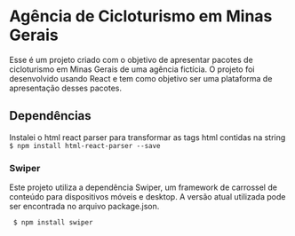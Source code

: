 # Agência de Cicloturismo em Minas Gerais

Esse é um projeto criado com o objetivo de apresentar pacotes de cicloturismo em Minas Gerais de uma agência fictícia. O projeto foi desenvolvido usando React e tem como objetivo ser uma plataforma de apresentação desses pacotes.


## Dependências 
Instalei o html react parser para transformar as tags html contidas na  string
<code> $ npm install html-react-parser --save </code>

### Swiper

Este projeto utiliza a dependência Swiper, um framework de carrossel de conteúdo para dispositivos móveis e desktop. A versão atual utilizada pode ser encontrada no arquivo package.json.

<code> $ npm install swiper</code>